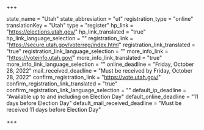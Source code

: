 +++

state_name = "Utah"
state_abbreviation = "ut"
registration_type = "online"
translationKey = "Utah"
type = "register"
hp_link = "https://elections.utah.gov/"
hp_link_translated = "true"
hp_link_language_selection = ""
registration_link = "https://secure.utah.gov/voterreg/index.html"
registration_link_translated = "true"
registration_link_language_selection = ""
more_info_link = "https://voteinfo.utah.gov/"
more_info_link_translated = "true"
more_info_link_language_selection = ""
online_deadline = "Friday, October 28, 2022"
mail_received_deadline = "Must be received by Friday, October 28, 2022"
confirm_registration_link = "https://vote.utah.gov/"
confirm_registration_link_translated = "true"
confirm_registration_link_language_selection = ""
default_ip_deadline = "Available up to and including on Election Day"
default_online_deadline = "11 days before Election Day"
default_mail_received_deadline = "Must be received 11 days before Election Day"

+++